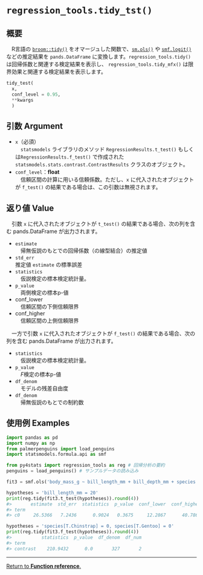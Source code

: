# `regression_tools.tidy_tst()`

## 概要

　R言語の [`broom::tidy()`](https://broom.tidymodels.org/reference/tidy.lm.html) をオマージュした関数で、[`sm.ols()`](https://www.statsmodels.org/stable/generated/statsmodels.regression.linear_model.OLS.html) や [`smf.logit()`](https://www.statsmodels.org/stable/generated/statsmodels.formula.api.logit.html) などの推定結果を `pands.DataFrame` に変換します。`regression_tools.tidy()` は回帰係数と関連する検定結果を表示し、 `regression_tools.tidy_mfx()` は限界効果と関連する検定結果を表示します。

```python
tidy_test(
  x, 
  conf_level = 0.95,
  **kwargs
  )
```

## 引数 Argument

- `x`（必須）</br>
　`statsmodels` ライブラリのメソッド `RegressionResults.t_test()` もしくは`RegressionResults.f_test()` で作成された `statsmodels.stats.contrast.ContrastResults` クラスのオブジェクト。
- `conf_level`：**float**</br>
　信頼区間の計算に用いる信頼係数。ただし、`x` に代入されたオブジェクトが `f_test()` の結果である場合は、この引数は無視されます。

## 返り値 Value

　引数 `x` に代入されたオブジェクトが `t_test()` の結果である場合、次の列を含む pands.DataFrame が出力されます。

- `estimate`</br>
　帰無仮説のもとでの回帰係数（の線型結合）の推定値
- `std_err`</br>
  推定値 `estimate` の標準誤差
- `statistics`</br>
　仮説検定の標本検定統計量。
- `p_value`</br>
 　両側検定の標本p-値
- conf_lower</br>
　信頼区間の下側信頼限界
- conf_higher</br>
　信頼区間の上側信頼限界

　一方で引数 `x` に代入されたオブジェクトが `f_test()` の結果である場合、次の列を含む pands.DataFrame が出力されます。

- `statistics`</br>
　仮説検定の標本検定統計量。
- `p_value`</br>
 　$F$検定の標本p-値
- `df_denom`</br>
　モデルの残差自由度
- `df_denom`</br>
　帰無仮説のもとでの制約数

## 使用例 Examples

```python
import pandas as pd
import numpy as np
from palmerpenguins import load_penguins
import statsmodels.formula.api as smf

from py4stats import regression_tools as reg # 回帰分析の要約
penguins = load_penguins() # サンプルデータの読み込み

fit3 = smf.ols('body_mass_g ~ bill_length_mm + bill_depth_mm + species + sex', data = penguins).fit()
```

```python
hypotheses = 'bill_length_mm = 20'
print(reg.tidy(fit3.t_test(hypotheses)).round(4))
#>       estimate  std_err  statistics  p_value  conf_lower  conf_higher
#> term                                                                 
#> c0     26.5366   7.2436      0.9024   0.3675     12.2867      40.7866
```

```python
hypotheses = 'species[T.Chinstrap] = 0, species[T.Gentoo] = 0'
print(reg.tidy(fit3.f_test(hypotheses)).round(4))
#>           statistics  p_value  df_denom  df_num
#> term                                           
#> contrast    210.9432      0.0       327       2
```

***
[Return to **Function reference**.](https://github.com/Hirototensho/Py4Stats/blob/main/reference.md)
